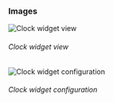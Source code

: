 ### Images

![Clock widget view](https://raw.githubusercontent.com/ivan-saorin/adf-widget-wysiwyg/master/registry/adf-widget-clock-01.png "Clock widget view")
###### Clock widget view

![Clock widget configuration](https://raw.githubusercontent.com/ivan-saorin/adf-widget-wysiwyg/master/registry/adf-widget-clock-02.png "Clock widget configuration")
###### Clock widget configuration
